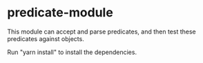 # predicate-module
This module can accept and parse predicates, and then test these predicates against objects.

Run "yarn install" to install the dependencies.
